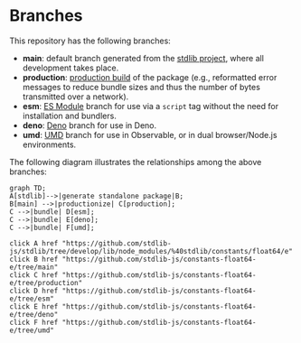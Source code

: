<!--

@license Apache-2.0

Copyright (c) 2022 The Stdlib Authors.

Licensed under the Apache License, Version 2.0 (the "License");
you may not use this file except in compliance with the License.
You may obtain a copy of the License at

    http://www.apache.org/licenses/LICENSE-2.0

Unless required by applicable law or agreed to in writing, software
distributed under the License is distributed on an "AS IS" BASIS,
WITHOUT WARRANTIES OR CONDITIONS OF ANY KIND, either express or implied.
See the License for the specific language governing permissions and
limitations under the License.

-->

# Branches

This repository has the following branches:

-   **main**: default branch generated from the [stdlib project][stdlib-url], where all development takes place.
-   **production**: [production build][production-url] of the package (e.g., reformatted error messages to reduce bundle sizes and thus the number of bytes transmitted over a network).
-   **esm**: [ES Module][esm-url] branch for use via a `script` tag without the need for installation and bundlers.
-   **deno**: [Deno][deno-url] branch for use in Deno.
-   **umd**: [UMD][umd-url] branch for use in Observable, or in dual browser/Node.js environments.

The following diagram illustrates the relationships among the above branches:

```mermaid
graph TD;
A[stdlib]-->|generate standalone package|B;
B[main] -->|productionize| C[production];
C -->|bundle| D[esm];
C -->|bundle| E[deno];
C -->|bundle| F[umd];

click A href "https://github.com/stdlib-js/stdlib/tree/develop/lib/node_modules/%40stdlib/constants/float64/e"
click B href "https://github.com/stdlib-js/constants-float64-e/tree/main"
click C href "https://github.com/stdlib-js/constants-float64-e/tree/production"
click D href "https://github.com/stdlib-js/constants-float64-e/tree/esm"
click E href "https://github.com/stdlib-js/constants-float64-e/tree/deno"
click F href "https://github.com/stdlib-js/constants-float64-e/tree/umd"
```

[stdlib-url]: https://github.com/stdlib-js/stdlib/tree/develop/lib/node_modules/%40stdlib/constants/float64/e
[production-url]: https://github.com/stdlib-js/constants-float64-e/tree/production
[deno-url]: https://github.com/stdlib-js/constants-float64-e/tree/deno
[umd-url]: https://github.com/stdlib-js/constants-float64-e/tree/umd
[esm-url]: https://github.com/stdlib-js/constants-float64-e/tree/esm